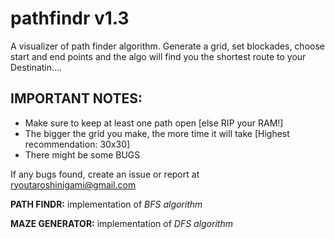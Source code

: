 # pathfindr v1.3

A visualizer of path finder algorithm. Generate a grid, set blockades, choose start and end points and the algo will find you the shortest route to your Destinatin....

## IMPORTANT NOTES:

- Make sure to keep at least one path open [else RIP your RAM!]
- The bigger the grid you make, the more time it will take [Highest recommendation: 30x30]
- There might be some BUGS

If any bugs found, create an issue or report at ryoutaroshinigami@gmail.com

**PATH FINDR:** implementation of _BFS algorithm_

**MAZE GENERATOR:** implementation of _DFS algorithm_
